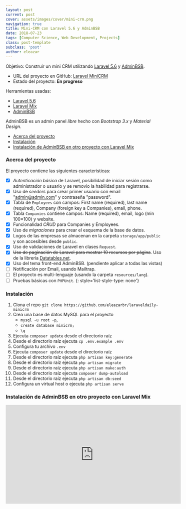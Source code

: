```yaml
---
layout: post
current: post
cover: assets/images/cover/mini-crm.png
navigation: true
title: Mini-CRM con Laravel 5.6 y AdminBSB
date: 2018-07-23
tags: [Computer Science, Web Development, Projects]
class: post-template
subclass: 'post'
author: eleazar
---
```


Objetivo: Construir un mini CRM utilizando [Laravel 5.6](https://laravel.com/) y [AdminBSB](https://gurayyarar.github.io/AdminBSBMaterialDesign/).

* URL del proyecto en GitHub: [Laravel MiniCRM](https://github.com/eleazarbr/laraveldaily-minicrm)
* Estado del proyecto: **En progreso**

Herramientas usadas:

- [Laravel 5.6](https://laravel.com/)
- [Laravel Mix](https://laravel.com/docs/5.6/mix)
- [AdminBSB](https://gurayyarar.github.io/AdminBSBMaterialDesign/)

AdminBSB es un admin panel _libre_ hecho con _Bootstrap 3.x_ y _Material Design_.

- [Acerca del proyecto](#acerca-del-proyecto)
- [Instalación](#instalaci%C3%B3n)
- [Instalación de AdminBSB en otro proyecto con Laravel Mix](#instalaci%C3%B3n-de-adminbsb-en-otro-proyecto-con-laravel-mix)

### Acerca del proyecto

El proyecto contiene las siguientes caracteristicas:

- [x] _Autenticación básica_ de Laravel, posibilidad de iniciar sesión como administrador o usuario y se removio la habilidad para registrarse.
- [x] Uso de _seeders_ para crear primer usuario con email "admin@admin.com" y contraseña "password".
- [x] Tabla de `Employees` con campos: First name (required), last name (required), Company (foreign key a Companies), email, phone.
- [x] Tabla `Companies` contiene campos: Name (required), email, logo (min 100×100) y website.
- [x] Funcionalidad _CRUD_ para Companies y Employees.
- [x] Uso de _migraciones_ para crear el esquema de la base de datos.
- [x] Logos de las empresas se almacenan en la carpeta `storage/app/public` y son accesibles desde `public`.
- [x] Uso de validaciones de Laravel en clases `Request`.
- [x] ~~Uso de paginación de Laravel para mostrar 10 recursos por página~~. Uso de la librería [Datatables.net](https://datatables.net/).
- [x] Uso del tema front-end AdminBSB. (pendiente aplicar a todas las vistas)
- [ ] Notificación por Email, usando Mailtrap.
- [ ] El proyecto es multi-lenguaje (usando la carpeta `resources/lang`).
- [ ] Pruebas básicas con `PHPUnit`.
{: style='list-style-type: none'}

### Instalación

1. Clona el repo `git clone https://github.com/eleazarbr/laraveldaily-minicrm`
2. Crea una base de datos MySQL para el proyecto
	* ```mysql -u root -p```,
	* ```create database minicrm;```
	* ```\q```
3. Ejecuta `composer update` desde el directorio raíz
4. Desde el directorio raíz ejecuta `cp .env.example .env`
5. Configura tu archivo `.env`
6. Ejecuta `composer update` desde el directorio raíz
7. Desde el directorio raíz ejecuta `php artisan key:generate`
8. Desde el directorio raíz ejecuta `php artisan migrate`
9. Desde el directorio raíz ejecuta `php artisan make:auth`
10. Desde el directorio raíz ejecuta `composer dump-autoload`
11. Desde el directorio raíz ejecuta `php artisan db:seed`
12. Configura un virtual host o ejecuta `php artisan serve`

### Instalación de AdminBSB en otro proyecto con Laravel Mix

<iframe width="560" height="315" src="https://www.youtube.com/embed/-cmCydc2YFc" frameborder="0" allow="autoplay; encrypted-media" allowfullscreen></iframe>
